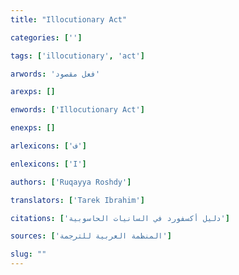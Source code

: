 ```yaml
---
title: "Illocutionary Act"

categories: ['']

tags: ['illocutionary', 'act']

arwords: 'فعل مقصود'

arexps: []

enwords: ['Illocutionary Act']

enexps: []

arlexicons: ['ف']

enlexicons: ['I']

authors: ['Ruqayya Roshdy']

translators: ['Tarek Ibrahim']

citations: ['دليل أكسفورد في السانيات الحاسوبية']

sources: ['المنظمة العربية للترجمة']

slug: ""
---
```


